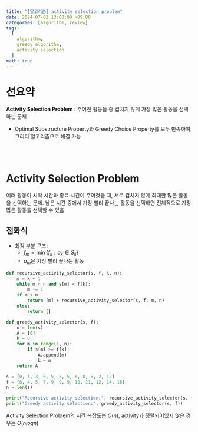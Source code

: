 ```yaml
---
title: "[알고리즘] activity selection problem"
date: 2024-07-02 13:00:00 +09:00
categories: [algorithm, review]
tags:
  [
    algorithm,
    greedy algorithm,
    activity selection
  ]
math: true
---
```


# **선요약**

**Activity Selection Problem** : 주어진 활동들 중 겹치지 않게 가장 많은 활동을 선택하는 문제

- Optimal Substructure Property와 Greedy Choice Property를 모두 만족하여 그리디 알고리즘으로 해결 가능

<br/>
<br/>

# **Activity Selection Problem**


여러 활동이 시작 시간과 종료 시간이 주어졌을 때, 서로 겹치지 않게 최대한 많은 활동을 선택하는 문제. 남은 시간 중에서 가장 빨리 끝나는 활동을 선택하면 전체적으로 가장 많은 활동을 선택할 수 있음

## **점화식**

- 최적 부분 구조:
  - $f_m = \min \{ f_k : a_k \in S_{ij} \}$
  - $a_m$은 가장 빨리 끝나는 활동



```python
def recursive_activity_selector(s, f, k, n):
    m = k + 1
    while m < n and s[m] < f[k]:
        m += 1
    if m < n:
        return [m] + recursive_activity_selector(s, f, m, n)
    else:
        return []

def greedy_activity_selector(s, f):
    n = len(s)
    A = [0]
    k = 0
    for m in range(1, n):
        if s[m] >= f[k]:
            A.append(m)
            k = m
    return A

s = [0, 1, 3, 0, 5, 3, 5, 6, 8, 8, 2, 12]
f = [6, 4, 5, 7, 9, 9, 9, 10, 11, 12, 14, 16]
n = len(s)

print("Recursive activity selection:", recursive_activity_selector(s, f, 0, n))
print("Greedy activity selection:", greedy_activity_selector(s, f))
```

Activity Selection Problem의 시간 복잡도는 $O(n)$, activity가 정렬되어있지 않은 경우는 $O(n log n)$
